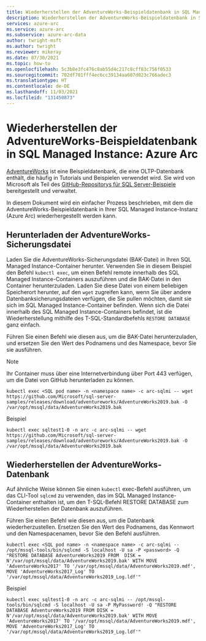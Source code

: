 ```yaml
---
title: Wiederherstellen der AdventureWorks-Beispieldatenbank in SQL Managed Instance
description: Wiederherstellen der AdventureWorks-Beispieldatenbank in SQL Managed Instance
services: azure-arc
ms.service: azure-arc
ms.subservice: azure-arc-data
author: twright-msft
ms.author: twright
ms.reviewer: mikeray
ms.date: 07/30/2021
ms.topic: how-to
ms.openlocfilehash: 5c3b8e3fc476c8ab55d4c217c8cff83c756f0533
ms.sourcegitcommit: 702df701fff4ec6cc39134aa607d023c766adec3
ms.translationtype: HT
ms.contentlocale: de-DE
ms.lasthandoff: 11/03/2021
ms.locfileid: "131450873"
---
```

# <a name="restore-the-adventureworks-sample-database-into-sql-managed-instance---azure-arc"></a>Wiederherstellen der AdventureWorks-Beispieldatenbank in SQL Managed Instance: Azure Arc

[AdventureWorks](/sql/samples/adventureworks-install-configure) ist eine Beispieldatenbank, die eine OLTP-Datenbank enthält, die häufig in Tutorials und Beispielen verwendet wird. Sie wird von Microsoft als Teil des [GitHub-Repositorys für SQL Server-Beispiele](https://github.com/microsoft/sql-server-samples/tree/master/samples/databases) bereitgestellt und verwaltet.

In diesem Dokument wird ein einfacher Prozess beschrieben, mit dem die AdventureWorks-Beispieldatenbank in Ihrer SQL Managed Instance-Instanz (Azure Arc) wiederhergestellt werden kann.


## <a name="download-the-adventureworks-backup-file"></a>Herunterladen der AdventureWorks-Sicherungsdatei

Laden Sie die AdventureWorks-Sicherungsdatei (BAK-Datei) in Ihren SQL Managed Instance-Container herunter. Verwenden Sie in diesem Beispiel den Befehl `kubectl exec`, um einen Befehl remote innerhalb des SQL Managed Instance-Containers auszuführen und die BAK-Datei in den Container herunterzuladen. Laden Sie diese Datei von einem beliebigen Speicherort herunter, auf den `wget` zugreifen kann, wenn Sie über andere Datenbanksicherungsdateien verfügen, die Sie pullen möchten, damit sie sich im SQL Managed Instance-Container befinden. Wenn sich die Datei innerhalb des SQL Managed Instance-Containers befindet, ist die Wiederherstellung mithilfe des T-SQL-Standardbefehls `RESTORE DATABASE` ganz einfach.

Führen Sie einen Befehl wie diesen aus, um die BAK-Datei herunterzuladen, und ersetzen Sie den Wert des Podnamens und des Namespace, bevor Sie sie ausführen.
> [!NOTE]
>  Ihr Container muss über eine Internetverbindung über Port 443 verfügen, um die Datei von GitHub herunterladen zu können.

```console
kubectl exec <SQL pod name> -n <namespace name> -c arc-sqlmi -- wget https://github.com/Microsoft/sql-server-samples/releases/download/adventureworks/AdventureWorks2019.bak -O /var/opt/mssql/data/AdventureWorks2019.bak
```

Beispiel

```console
kubectl exec sqltest1-0 -n arc -c arc-sqlmi -- wget https://github.com/Microsoft/sql-server-samples/releases/download/adventureworks/AdventureWorks2019.bak -O /var/opt/mssql/data/AdventureWorks2019.bak
```

## <a name="restore-the-adventureworks-database"></a>Wiederherstellen der AdventureWorks-Datenbank

Auf ähnliche Weise können Sie einen `kubectl` exec-Befehl ausführen, um das CLI-Tool `sqlcmd` zu verwenden, das im SQL Managed Instance-Container enthalten ist, um den T-SQL-Befehl RESTORE DATABASE zum Wiederherstellen der Datenbank auszuführen.

Führen Sie einen Befehl wie diesen aus, um die Datenbank wiederherzustellen. Ersetzen Sie den Wert des Podnamens, das Kennwort und den Namespacenamen, bevor Sie den Befehl ausführen.

```console
kubectl exec <SQL pod name> -n <namespace name> -c arc-sqlmi -- /opt/mssql-tools/bin/sqlcmd -S localhost -U sa -P <password> -Q "RESTORE DATABASE AdventureWorks2019 FROM  DISK = N'/var/opt/mssql/data/AdventureWorks2019.bak' WITH MOVE 'AdventureWorks2017' TO '/var/opt/mssql/data/AdventureWorks2019.mdf', MOVE 'AdventureWorks2017_Log' TO '/var/opt/mssql/data/AdventureWorks2019_Log.ldf'"
```
Beispiel

```console
kubectl exec sqltest1-0 -n arc -c arc-sqlmi -- /opt/mssql-tools/bin/sqlcmd -S localhost -U sa -P MyPassword! -Q "RESTORE DATABASE AdventureWorks2019 FROM DISK = N'/var/opt/mssql/data/AdventureWorks2019.bak' WITH MOVE 'AdventureWorks2017' TO '/var/opt/mssql/data/AdventureWorks2019.mdf', MOVE 'AdventureWorks2017_Log' TO '/var/opt/mssql/data/AdventureWorks2019_Log.ldf'"
```
